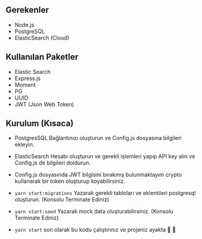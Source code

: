 ## Gerekenler

- Node.js
- PostgreSQL
- ElasticSearch (Cloud)

## Kullanılan Paketler

- Elastic Search
- Express.js
- Moment
- PG
- UUID
- JWT (Json Web Token)

## Kurulum (Kısaca)

- PostgresSQL Bağlantınızı oluşturun ve Config.js dosyasına bilgileri ekleyin.
- ElasticSearch Hesabı oluşturun ve gerekli işlemleri yapıp API key alın ve Config.js de bilgileri doldurun.
- Config.js dosyasında JWT bilgisini bırakmış bulunmaktayım crypto kullanarak bir token oluşturup koyabilirsiniz.

- `yarn start:migrations` Yazarak gerekli tabloları ve eklentileri postgresql oluşturun. (Konsolu Terminate Ediniz)
- `yarn start:seed` Yazarak mock data oluşturabilirsiniz. (Konsolu Terminate Ediniz)
- `yarn start` son olarak bu kodu çalıştırınız ve projeniz ayakta 🎉 🎉
